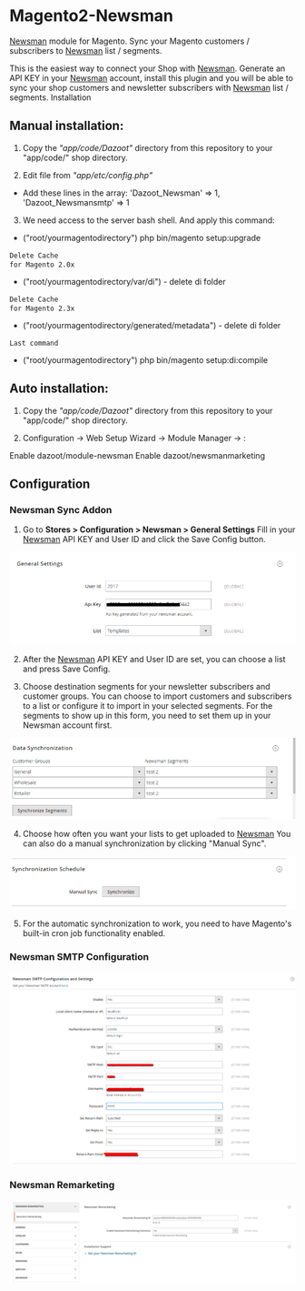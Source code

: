 # Magento2-Newsman

[Newsman](https://www.newsmanapp.com) module for Magento. Sync your Magento customers / subscribers to [Newsman](https://www.newsmanapp.com) list / segments. 

This is the easiest way to connect your Shop with [Newsman](https://www.newsmanapp.com). Generate an API KEY in your [Newsman](https://www.newsmanapp.com) account, install this plugin and you will be able to sync your shop customers and newsletter subscribers with [Newsman](https://www.newsmanapp.com) list / segments.
Installation

## Manual installation: 
1. Copy the *"app/code/Dazoot"* directory from this repository to your "app/code/" shop directory.

2. Edit file from *"app/etc/config.php"*

- Add these lines in the array:
 'Dazoot_Newsman' => 1,
 'Dazoot_Newsmansmtp' => 1

3. We need access to the server bash shell. And apply this command:

- ("root/yourmagentodirectory") php bin/magento setup:upgrade
```
Delete Cache 
for Magento 2.0x
```
- ("root/yourmagentodirectory/var/di") - delete di folder
```
Delete Cache 
for Magento 2.3x
```
- ("root/yourmagentodirectory/generated/metadata") - delete di folder
```
Last command
```
- ("root/yourmagentodirectory") php bin/magento setup:di:compile

## Auto installation: 
1. Copy the *"app/code/Dazoot"* directory from this repository to your "app/code/" shop directory.

2. Configuration -> Web Setup Wizard -> Module Manager -> :

Enable dazoot/module-newsman
Enable dazoot/newsmanmarketing
	
## Configuration

### Newsman Sync Addon

1. Go to **Stores > Configuration > Newsman > General Settings**
Fill in your [Newsman](https://www.newsmanapp.com) API KEY and User ID and click the Save Config button.

  ![General Settings](https://raw.githubusercontent.com/Newsman/Magento2-Newsman/master/assets/general_settings.png)

2. After the [Newsman](https://www.newsmanapp.com) API KEY and User ID are set, you can choose a list and press Save Config.

3. Choose destination segments for your newsletter subscribers and customer groups. You can choose to import customers and subscribers to a list or configure it to import in your selected segments. For the segments to show up in this form, you need to set them up in your Newsman account first.

  ![Data Mapping](https://raw.githubusercontent.com/Newsman/Magento2-Newsman/master/assets/data_mapping.png)

4. Choose how often you want your lists to get uploaded to [Newsman](https://www.newsmanapp.com) You can also do a manual synchronization by clicking "Manual Sync".

  ![Synchronization Schedule](https://raw.githubusercontent.com/Newsman/Magento2-Newsman/master/assets/synchronization_schedule.png)

5. For the automatic synchronization to work, you need to have Magento's built-in cron job functionality enabled.

### Newsman SMTP Configuration

  ![SMTP Configuration](https://raw.githubusercontent.com/Newsman/Magento2-Newsman/master/assets/smtp.png)

### Newsman Remarketing

  ![SMTP Configuration](https://raw.githubusercontent.com/Newsman/Magento2-Newsman/master/assets/marketing.png)
